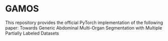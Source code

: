 # GAMOS
This repository provides the official PyTorch implementation of the following paper:
Towards Generic Abdominal Multi-Organ Segmentation with Multiple Partially Labeled Datasets
